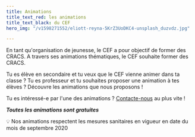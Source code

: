 ```yaml
---
title: Animations
title_text_red: les animations
title_text_black: du CEF
hero_img: "/v1598271552/eliott-reyna-5KrZ3UoDKC4-unsplash_duzvdz.jpg"

---
```

En tant qu'organisation de jeunesse, le CEF a pour objectif de former des CRACS. A travers ses animations thématiques, le CEF souhaite former des CRACS.

Tu es élève en secondaire et tu veux que le CEF vienne animer dans ta classe ? Tu es professeur et tu souhaites proposer une animation à tes élèves ? Découvre les animations que nous proposons !

Tu es intéressé-e par l'une des animations ? [Contacte-nous](/contact) au plus vite !

**_Toutes les animations sont gratuites_**

💡 Nos animations respectent les mesures sanitaires en vigueur en date du mois de septembre 2020